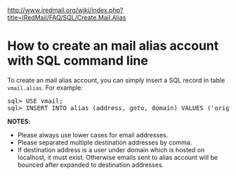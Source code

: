 <http://www.iredmail.org/wiki/index.php?title=IRedMail/FAQ/SQL/Create.Mail.Alias>
# How to create an mail alias account with SQL command line
To create an mail alias account, you can simply insert a SQL record in table `vmail.alias`. For example:

<pre>
sql> USE vmail;
sql> INSERT INTO alias (address, goto, domain) VALUES ('original@example.com', 'user1@example.com,user2@example.com,user1@test.com', 'example.com');
</pre>

__NOTES__:

* Please always use lower cases for email addresses.
* Please separated multiple destination addresses by comma.
* If destination address is a user under domain which is hosted on localhost, it must exist. Otherwise emails sent to alias account will be bounced after expanded to destination addresses.

